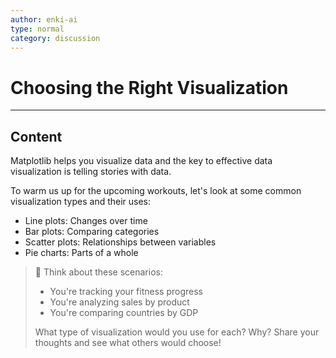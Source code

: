 ```yaml
---
author: enki-ai
type: normal
category: discussion
---
```


# Choosing the Right Visualization

---
## Content

Matplotlib helps you visualize data and the key to effective data visualization is telling stories with data. 

To warm us up for the upcoming workouts, let's look at some common visualization types and their uses:
- Line plots: Changes over time
- Bar plots: Comparing categories
- Scatter plots: Relationships between variables
- Pie charts: Parts of a whole

> 💬 Think about these scenarios:
> - You're tracking your fitness progress
> - You're analyzing sales by product
> - You're comparing countries by GDP
>
> What type of visualization would you use for each? Why?
> Share your thoughts and see what others would choose! 